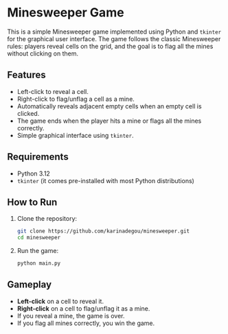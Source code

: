 # Minesweeper Game

This is a simple Minesweeper game implemented using Python and `tkinter` for the graphical user interface. The game follows the classic Minesweeper rules: players reveal cells on the grid, and the goal is to flag all the mines without clicking on them.

## Features

- Left-click to reveal a cell.
- Right-click to flag/unflag a cell as a mine.
- Automatically reveals adjacent empty cells when an empty cell is clicked.
- The game ends when the player hits a mine or flags all the mines correctly.
- Simple graphical interface using `tkinter`.

## Requirements

- Python 3.12
- `tkinter` (it comes pre-installed with most Python distributions)

## How to Run

1. Clone the repository:

    ```bash
    git clone https://github.com/karinadegou/minesweeper.git
    cd minesweeper
    ```

2. Run the game:

    ```bash
    python main.py
    ```

## Gameplay

- **Left-click** on a cell to reveal it.
- **Right-click** on a cell to flag/unflag it as a mine.
- If you reveal a mine, the game is over.
- If you flag all mines correctly, you win the game.
